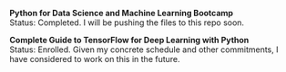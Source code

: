 **Python for Data Science and Machine Learning Bootcamp**  
Status: Completed. I will be pushing the files to this repo soon.  

**Complete Guide to TensorFlow for Deep Learning with Python**  
Status: Enrolled. Given my concrete schedule and other commitments, I have considered to work on this in the future.  
